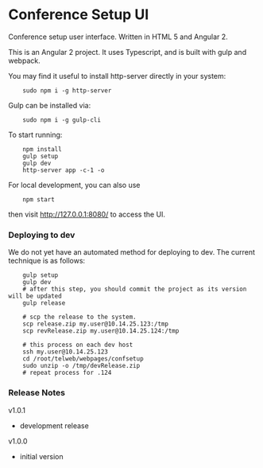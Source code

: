 Conference Setup UI
===================

Conference setup user interface.  Written in HTML 5 and Angular 2.

This is an Angular 2 project.  It uses Typescript, and is built with
gulp and webpack.

You may find it useful to install http-server directly in your system:

        sudo npm i -g http-server

Gulp can be installed via:

        sudo npm i -g gulp-cli

To start running:

        npm install
        gulp setup
        gulp dev
        http-server app -c-1 -o

For local development, you can also use

        npm start

then visit http://127.0.0.1:8080/ to access the UI.


### Deploying to dev

We do not yet have an automated method for deploying to dev.  The current technique is as follows:

        gulp setup
        gulp dev
        # after this step, you should commit the project as its version will be updated
        gulp release

        # scp the release to the system.
        scp release.zip my.user@10.14.25.123:/tmp
        scp revRelease.zip my.user@10.14.25.124:/tmp

        # this process on each dev host
        ssh my.user@10.14.25.123
        cd /root/telweb/webpages/confsetup
        sudo unzip -o /tmp/devRelease.zip
        # repeat process for .124

### Release Notes

v1.0.1
 - development release

v1.0.0
 - initial version
